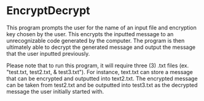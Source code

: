 # EncryptDecrypt
This program prompts the user for the name of an input file and encryption key chosen by the user. This encrypts the inputted message to an unrecognizable code generated by the computer. The program is then ultimately able to decrypt the generated message and output the message that the user inputted previously. 

Please note that to run this program, it will require three (3) .txt files (ex. "test.txt, test2.txt, & test3.txt"). For instance, text.txt can store a message that can be encrypted and outputted into text2.txt. The encrypted message can be taken from test2.txt and be outputted into test3.txt as the decrypted message the user initially started with.
